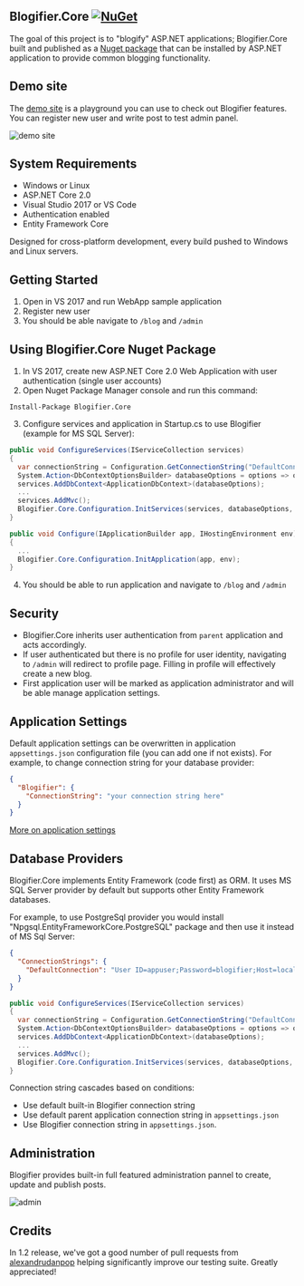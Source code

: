## Blogifier.Core [![NuGet](https://img.shields.io/nuget/v/Blogifier.Core.svg)](https://www.nuget.org/packages/Blogifier.Core)

The goal of this project is to "blogify" ASP.NET applications; Blogifier.Core built and published as a [Nuget package](https://www.nuget.org/packages/Blogifier.Core) that can be installed by ASP.NET application to provide common blogging functionality.

## Demo site

The [demo site](http://blogifiercore.azurewebsites.net) is a playground you can use to check out Blogifier features. You can register new user and write post to test admin panel.

![demo site](https://user-images.githubusercontent.com/1932785/30626484-dfc57f74-9d8f-11e7-9896-4dedcaad641b.PNG)

## System Requirements

* Windows or Linux
* ASP.NET Core 2.0
* Visual Studio 2017 or VS Code
* Authentication enabled
* Entity Framework Core

Designed for cross-platform development, every build pushed to Windows and Linux servers.

## Getting Started

1. Open in VS 2017 and run WebApp sample application
2. Register new user
3. You should be able navigate to `/blog` and `/admin`

## Using Blogifier.Core Nuget Package

1. In VS 2017, create new ASP.NET Core 2.0 Web Application with user authentication (single user accounts)
2. Open Nuget Package Manager console and run this command:
```
Install-Package Blogifier.Core
```
3. Configure services and application in Startup.cs to use Blogifier (example for MS SQL Server):
```csharp
public void ConfigureServices(IServiceCollection services)
{
  var connectionString = Configuration.GetConnectionString("DefaultConnection");
  System.Action<DbContextOptionsBuilder> databaseOptions = options => options.UseSqlServer(connectionString);
  services.AddDbContext<ApplicationDbContext>(databaseOptions);
  ...
  services.AddMvc();
  Blogifier.Core.Configuration.InitServices(services, databaseOptions, Configuration);
}

public void Configure(IApplicationBuilder app, IHostingEnvironment env)
{
  ...
  Blogifier.Core.Configuration.InitApplication(app, env);
}
```
4. You should be able to run application and navigate to `/blog` and `/admin`

## Security

* Blogifier.Core inherits user authentication from `parent` application and acts accordingly.
* If user authenticated but there is no profile for user identity, navigating to `/admin` will redirect to profile page. Filling in profile will effectively create a new blog. 
* First application user will be marked as application administrator and will be able manage application settings.

## Application Settings

Default application settings can be overwritten in application `appsettings.json` configuration file (you can add one if not exists). For example, to change connection string for your database provider:

```json
{
  "Blogifier": {
    "ConnectionString": "your connection string here"
  }
}
```

[More on application settings](https://github.com/blogifierdotnet/Blogifier.Core/wiki/Application-Settings)

## Database Providers

Blogifier.Core implements Entity Framework (code first) as ORM. It uses MS SQL Server provider by default but supports other Entity Framework databases.

For example, to use PostgreSql provider you would install "Npgsql.EntityFrameworkCore.PostgreSQL" package and then use it instead of MS Sql Server:

```json
{
  "ConnectionStrings": {
    "DefaultConnection": "User ID=appuser;Password=blogifier;Host=localhost;Port=5432;Database=Blogifier;Pooling=true;"
  }
}
```

```csharp
public void ConfigureServices(IServiceCollection services)
{
  var connectionString = Configuration.GetConnectionString("DefaultConnection");
  System.Action<DbContextOptionsBuilder> databaseOptions = options => options.UseNpgsql(connectionString);
  services.AddDbContext<ApplicationDbContext>(databaseOptions);
  ...
  services.AddMvc();
  Blogifier.Core.Configuration.InitServices(services, databaseOptions, Configuration);
}
```

Connection string cascades based on conditions:
* Use default built-in Blogifier connection string
* Use default parent application connection string in `appsettings.json`
* Use Blogifier connection string in `appsettings.json`.

## Administration

Blogifier provides built-in full featured administration pannel to create, update and publish posts.

![admin](https://user-images.githubusercontent.com/1932785/30626534-25b5b260-9d90-11e7-814e-fc14f510f23e.PNG)

## Credits

In 1.2 release, we've got a good number of pull requests from [alexandrudanpop](https://github.com/alexandrudanpop) helping significantly improve our testing suite. Greatly appreciated!
